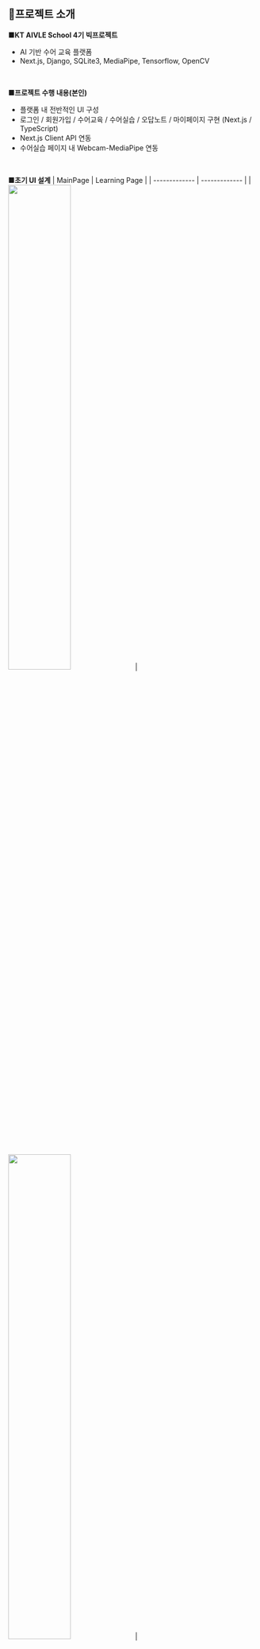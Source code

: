 
## 📌프로젝트 소개
**■KT AIVLE School 4기 빅프로젝트**
- AI 기반 수어 교육 플랫폼
- Next.js, Django, SQLite3, MediaPipe, Tensorflow, OpenCV
<!-- - ✉️officialrossetta@gmail.com -->

</br>

**■프로젝트 수행 내용(본인)**
- 플랫폼 내 전반적인 UI 구성
- 로그인 / 회원가입 / 수어교육 / 수어실습 / 오답노트 / 마이페이지 구현 (Next.js / TypeScript)
- Next.js Client API 연동
- 수어실습 페이지 내 Webcam-MediaPipe 연동

</br>

**■초기 UI 설계**
| MainPage  | Learning Page |
| ------------- | ------------- |
| <img src="https://github.com/subin1028/Rossetta/assets/76259186/71cb2ffe-0c9a-4738-a709-e7a49ce3afdc" width="auto" height="50%"> | <img src="https://github.com/subin1028/Rossetta/assets/76259186/4e6f2d69-2b92-4e1b-a697-a79d4dca3260" width="auto" height="50%"> |




**■프로젝트 실행 방법**
 - Node.js 설치 후 client/my-app 경로에서 라이브러리 설치 ( 명령어: npm i )
 - 백엔드 서버 requirements.txt 설치하기
 - client/my-app 경로에서 클라이언트 서버 실행 ( 명령어: npm run dev )
 - server 경로에서 백엔드 서버 실행 python manage.py runserver

   </br>
![25조  4기 25조 발표자료_pages-to-jpg-0001](https://github.com/SuYoungSong/Rossetta/assets/98371516/191749c3-8dce-4f6d-b868-fb64b596d811)
![25조  4기 25조 발표자료_pages-to-jpg-0004](https://github.com/SuYoungSong/Rossetta/assets/98371516/dcb4ca23-f4d3-4d47-a73b-9e21395b57c9)
![25조  4기 25조 발표자료_pages-to-jpg-0005](https://github.com/SuYoungSong/Rossetta/assets/98371516/8bdb0f67-7574-4496-9db4-b182f010f90f)
![25조  4기 25조 발표자료_pages-to-jpg-0006](https://github.com/SuYoungSong/Rossetta/assets/98371516/d82e6c83-97bd-439b-8b41-ca9b56d42fc7)
![25조  4기 25조 발표자료_pages-to-jpg-0008](https://github.com/SuYoungSong/Rossetta/assets/98371516/75f10642-46c0-476c-a2b5-a1f4b63f2bed)
![25조  4기 25조 발표자료_pages-to-jpg-0036](https://github.com/SuYoungSong/Rossetta/assets/98371516/ac089b75-07a9-4d7b-9385-72fbf41c4ae8)
![25조  4기 25조 발표자료_pages-to-jpg-0037](https://github.com/SuYoungSong/Rossetta/assets/98371516/9ef4140c-f11b-4be3-96d9-13ea5fbf6def)
![25조  4기 25조 발표자료_pages-to-jpg-0009](https://github.com/SuYoungSong/Rossetta/assets/98371516/6f62066e-8883-4e4d-b2b4-629cc6dac71f)
![25조  4기 25조 발표자료_pages-to-jpg-0011](https://github.com/SuYoungSong/Rossetta/assets/98371516/874c7416-c5c0-449c-837f-467f755aa208)



<br>

## 👨‍👩‍👧‍👧팀원
|이수빈|전우진|설형호|천영성|
|:-:|:-:|:-:|:-:|
|Frontend|Frontend|Backend|Backend|
|<img src='https://github.com/SuYoungSong/Rossetta/assets/98371516/c5a89c57-2561-4103-90c2-d25e4be7dda9' width=120 />|<img src='https://github.com/SuYoungSong/Rossetta/assets/98371516/351dd7f1-e0db-4b37-8fad-e4289ac3c133' width=120 />|<img src='https://github.com/SuYoungSong/Rossetta/assets/98371516/34f40b68-59cf-4a38-9b20-95e8a6767583' width=120 />|<img src='https://github.com/SuYoungSong/Rossetta/assets/98371516/8b5ea0b4-bc12-4b3b-b4ef-2bc4539ea081' width=120 />|
|[@subin1028](https://github.com/subin1028)|[@wwojin](https://github.com/jsm9194)|[@hh8262](https://github.com/hh8262)|[@hokoro](https://github.com/hokoro)|


|이자영|한혜주|송수영|
|:-:|:-:|:-:|
|AI|AI|AI|
|<img src='https://github.com/SuYoungSong/Rossetta/assets/98371516/eb18b171-6e13-4a3c-8ab4-96d3e3af5c35' width=120 />|<img src='https://github.com/SuYoungSong/Rossetta/assets/98371516/c2a4bbbf-e95d-4748-b24d-1e851f1dd838' width=120 />|<img src='https://github.com/SuYoungSong/Rossetta/assets/98371516/5fb92c4b-e2f8-4d3c-8726-0082e034e356' width=120 />|
|[@Ieejayoung](https://github.com/Ieejayoung) |[@hy2jv](https://github.com/hy2jv)|[@SuYoungSong](https://github.com/SuYoungSong)|

<br>

## 🔎프로젝트 시연
### [메인 페이지]
![main (1)](https://github.com/SuYoungSong/Rossetta/assets/98371516/d20e721b-e1a7-469d-a8e1-748f7c5e9914)

### [회원가입]
![회원가입](https://github.com/SuYoungSong/Rossetta/assets/80526924/a60b3d02-cb63-4fc6-a2f1-be289cbacc84)

### [로그인]
![로그인](https://github.com/SuYoungSong/Rossetta/assets/80526924/8bcfd62a-c7f8-4a62-9c30-5b110f58773d)

### [수어 교육]
![수어교육](https://github.com/SuYoungSong/Rossetta/assets/80526924/0c043c93-6702-43d2-bdf1-ac297e66d63a)


### [수어 암기 - 문자 암기]
![수어암기-문자](https://github.com/SuYoungSong/Rossetta/assets/80526924/494b0f62-bffb-48cc-88d8-421c2967e53a)

### [오답노트]
![오답노트](https://github.com/SuYoungSong/Rossetta/assets/80526924/9521e9f4-ae8d-4b7b-88e1-20f6849a33e5)

### [수어실습]
![수어실습](https://github.com/SuYoungSong/Rossetta/assets/80526924/732139db-ada4-4c27-916a-ab26e4470c2c)


### [문의게시판 - 삭제]
![게시글삭제](https://github.com/SuYoungSong/Rossetta/assets/80526924/e22a0f48-50b2-4d95-886a-f742b64a2ea6)


### [문의게시판 - 등록]
![게시글올리기](https://github.com/SuYoungSong/Rossetta/assets/80526924/ad73ff38-6fbb-400d-8c19-8f76748722ef)


### [문의게시판 - 수정]
![게시글 수정](https://github.com/SuYoungSong/Rossetta/assets/80526924/eb0df803-a986-45de-b925-d44027e28b9c)


### [문의게시판 - 운영자 답변달기 ]
![게시글답변(운영자)](https://github.com/SuYoungSong/Rossetta/assets/80526924/193dd174-8888-4fe4-b23d-2272c86e6c79)


<br>


## 단어 모델 성능 지표
### LSTM Model

![model_loss_word](https://github.com/SuYoungSong/Rossetta/assets/98371516/22c1b3d4-2651-4019-a690-4f5c775601ed)|![model_acc_word](https://github.com/SuYoungSong/Rossetta/assets/98371516/9fef2deb-b347-442b-b334-5bec0db10ad1)
---|---|

![word_lstm_confusion_metrix](https://github.com/SuYoungSong/Rossetta/assets/98371516/a6277988-788d-4893-8658-144e3d8f30cf)


## 문장 모델 성능 지표
### GRU Model
![gru_grape](https://github.com/SuYoungSong/Rossetta/assets/98371516/3f1726ee-a568-4240-a602-f36ef96e1d8f)
![gru_confu](https://github.com/SuYoungSong/Rossetta/assets/98371516/e5f71a3e-6cf7-4375-8b0f-63acd8d99ee2)




